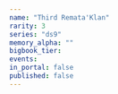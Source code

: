 ```yaml
---
name: "Third Remata'Klan"
rarity: 3
series: "ds9"
memory_alpha: ""
bigbook_tier:
events:
in_portal: false
published: false
---
```

